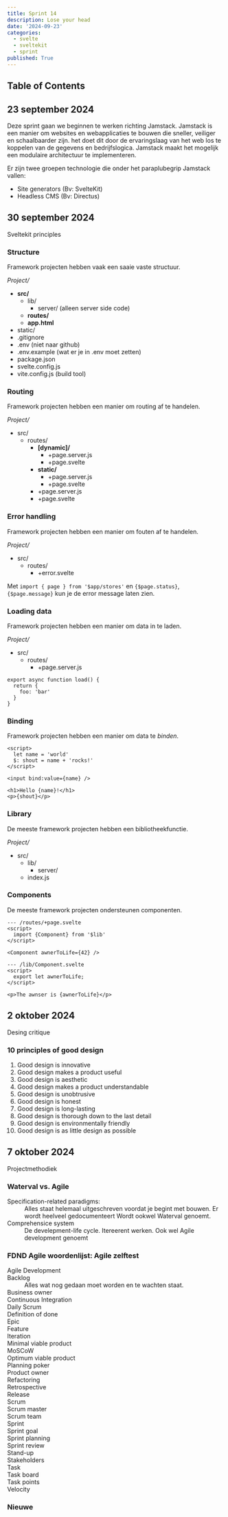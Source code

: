 ```yaml
---
title: Sprint 14
description: Lose your head
date: '2024-09-23'
categories:
  - svelte
  - sveltekit
  - sprint
published: True
---
```


## Table of Contents

## 23 september 2024
Deze sprint gaan we beginnen te werken richting Jamstack. Jamstack is een manier om websites en webapplicaties te bouwen die sneller, veiliger en schaalbaarder zijn. het doet dit door de ervaringslaag van het web los te koppelen van de gegevens en bedrijfslogica.
Jamstack maakt het mogelijk een modulaire architectuur te implementeren. 

Er zijn twee groepen technologie die onder het paraplubegrip Jamstack vallen:
- Site generators (Bv: SvelteKit)
- Headless CMS (Bv: Directus)

## 30 september 2024
Sveltekit principles

### Structure
Framework projecten hebben vaak een saaie vaste structuur.

_Project/_
- **src/**
  - lib/
    - server/ (alleen server side code)
  - **routes/**
  - **app.html**
- static/
- .gitignore
- .env (niet naar github)
- .env.example (wat er je in .env moet zetten)
- package.json
- svelte.config.js
- vite.config.js (build tool)

### Routing
Framework projecten hebben een manier om routing af te handelen.

_Project/_
- src/
  - routes/
    - **[dynamic]/**
      - +page.server.js
      - +page.svelte
    - **static/**
      - +page.server.js
      - +page.svelte
    - +page.server.js
    - +page.svelte
 
### Error handling
Framework projecten hebben een manier om fouten af te handelen.

_Project/_
- src/
  - routes/
    - +error.svelte
   
Met `import { page } from '$app/stores'` en `{$page.status}`, `{$page.message}` kun je de error message laten zien.

### Loading data
Framework projecten hebben een manier om data in te laden.

_Project/_
- src/
  - routes/
    - +page.server.js
   
```JS
export async function load() {
  return {
    foo: 'bar'
  }
}
```

### Binding
Framework projecten hebben een manier om data te _binden_.

```svelte
<script>
  let name = 'world'
  $: shout = name + 'rocks!'
</script>  

<input bind:value={name} />

<h1>Hello {name}!</h1>
<p>{shout}</p>
```

### Library
De meeste framework projecten hebben een bibliotheekfunctie.

_Project/_
- src/
  - lib/
    - server/
  - index.js

### Components 
De meeste framework projecten ondersteunen componenten.

```svelte
--- /routes/+page.svelte
<script>
  import {Component} from '$lib'
</script>

<Component awnerToLife={42} />

--- /lib/Component.svelte
<script>
  export let awnerToLife;
</script>

<p>The awnser is {awnerToLife}</p>
```

## 2 oktober 2024
Desing critique

### 10 principles of good design
1. Good design is innovative
2. Good design makes a product useful
3. Good design is aesthetic
4. Good design makes a product understandable 
6. Good design is unobtrusive
7. Good design is honest
8. Good design is long-lasting
9. Good design is thorough down to the last detail
10. Good design is environmentally friendly
11. Good design is as little design as possible

## 7 oktober 2024
Projectmethodiek

### Waterval vs. Agile
<dl>
  <dt>Specification-related paradigms:</dt> 
  <dd>Alles staat helemaal uitgeschreven voordat je begint met bouwen. Er wordt heelveel gedocumenteert Wordt ookwel Waterval genoemt.</dd>

  <dt>Comprehensice system</dt>
  <dd>De develepment-life cycle. Itereerent werken. Ook wel Agile development genoemt</dd>
</dl>

### FDND Agile woordenlijst: Agile zelftest
<dl>
  <dt>Agile Development</dt>
  <dd><dd>

  <dt>Backlog</dt>
  <dd>Alles wat nog gedaan moet worden en te wachten staat.</dd>

  <dt>Business owner</dt>
  <dd></dd>

  <dt>Continuous Integration</dt>
  <dd></dd>

  <dt>Daily Scrum</dt>
  <dd></dd>

  <dt>Definition of done</dt>
  <dd></dd>

  <dt>Epic</dt>
  <dd></dd>

  <dt>Feature</dt>
  <dd></dd>

  <dt>Iteration</dt>
  <dd></dd>

  <dt>Minimal viable product</dt>
  <dd></dd>

  <dt>MoSCoW</dt>
  <dd></dd>

  <dt>Optimum viable product</dt>
  <dd></dd>

  <dt>Planning poker</dt>
  <dd></dd>

  <dt>Product owner</dt>
  <dd></dd>

  <dt>Refactoring</dt>
  <dd></dd>

  <dt>Retrospective</dt>
  <dd></dd>

  <dt>Release</dt>
  <dd></dd>

  <dt>Scrum</dt>
  <dd></dd>

  <dt>Scrum master</dt>
  <dd></dd>

  <dt>Scrum team</dt>
  <dd></dd>

  <dt>Sprint</dt>
  <dd></dd>

  <dt>Sprint goal</dt>
  <dd></dd>

  <dt>Sprint planning</dt>
  <dd></dd>

  <dt>Sprint review</dt>
  <dd></dd>

  <dt>Stand-up</dt>
  <dd></dd>

  <dt>Stakeholders</dt>
  <dd></dd>

  <dt>Task</dt>
  <dd></dd>

  <dt>Task board</dt>
  <dd></dd>

  <dt>Task points</dt>
  <dd></dd>

  <dt>Velocity</dt>
  <dd></dd>
</dl>

### Nieuwe
